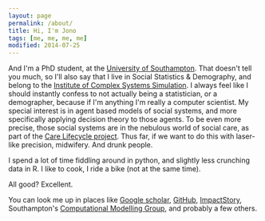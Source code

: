 ```yaml
---
layout: page
permalink: /about/
title: Hi, I'm Jono
tags: [me, me, me, me]
modified: 2014-07-25
---
```


And I'm a PhD student, at the [University of Southampton](http://www.soton.ac.uk/). That doesn't tell you much, so I'll also say that I live in Social Statistics & Demography, and belong to the [Institute of Complex Systems Simulation](http://www.icss.soton.ac.uk/). I always feel like I should instantly confess to not actually being a statistician, or a demographer, because if I'm anything I'm really a computer scientist. My special interest is in agent based models of social systems, and more specifically applying decision theory to those agents. To be even more precise, those social systems are in the nebulous world of social care, as part of the [Care Lifecycle project](http://www.southampton.ac.uk/clc). Thus far, if we want to do this with laser-like precision, midwifery. And drunk people.

I spend a lot of time fiddling around in python, and slightly less crunching data in R. I like to cook, I ride a bike (not at the same time).

All good? Excellent.

You can look me up in places like [Google scholar](http://scholar.google.co.uk/citations?user=IXr_IoUAAAAJ), [GitHub](https://github.com/greenape), [ImpactStory](https://impactstory.org/JonathanGray), Southampton's [Computational Modelling Group](http://cmg.soton.ac.uk/people/jg1g12/), and probably a few others.

